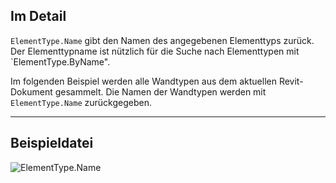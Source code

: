 ## Im Detail
`ElementType.Name` gibt den Namen des angegebenen Elementtyps zurück. Der Elementtypname ist nützlich für die Suche nach Elementtypen mit `ElementType.ByName".

Im folgenden Beispiel werden alle Wandtypen aus dem aktuellen Revit-Dokument gesammelt. Die Namen der Wandtypen werden mit `ElementType.Name` zurückgegeben.
___
## Beispieldatei

![ElementType.Name](./Revit.Elements.ElementType.Name_img.jpg)
